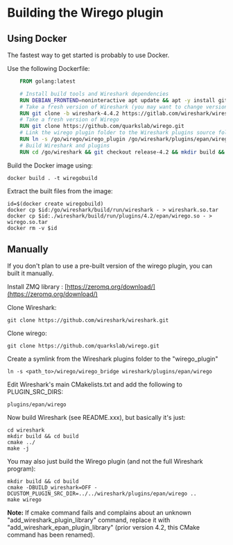 # Building the Wirego plugin


## Using Docker

The fastest way to get started is probably to use Docker.

Use the following Dockerfile:

```dockerfile
    FROM golang:latest

    # Install build tools and Wireshark dependencies
    RUN DEBIAN_FRONTEND=noninteractive apt update && apt -y install git build-essential cmake libgcrypt-dev qt6-base-dev qt6-multimedia-dev qt6-tools-dev qt6-tools-dev-tools qt6-l10n-tools libqt6core5compat6-dev libpcap-dev libgcrypt20-dev libglib2.0-dev flex bison libpcre2-dev libnghttp2-dev libc-ares-dev libspeexdsp-dev libzmq5-dev
    # Take a fresh version of Wireshark (you may want to change version to match your current install)
    RUN git clone -b wireshark-4.4.2 https://gitlab.com/wireshark/wireshark.git
    # Take a fresh version of Wirego
    RUN git clone https://github.com/quarkslab/wirego.git
    # Link the wirego plugin folder to the Wireshark plugins source folder
    RUN ln -s /go/wirego/wirego_plugin /go/wireshark/plugins/epan/wirego
    # Build Wireshark and plugins
    RUN cd /go/wireshark && git checkout release-4.2 && mkdir build && cd build && cmake -DCUSTOM_PLUGIN_SRC_DIR=/go/wireshark/plugins/epan/wirego .. && make

```


Build the Docker image using:

    docker build . -t wiregobuild

Extract the built files from the image:

    id=$(docker create wiregobuild)
    docker cp $id:/go/wireshark/build/run/wireshark - > wireshark.so.tar
    docker cp $id:./wireshark/build/run/plugins/4.2/epan/wirego.so - > wirego.so.tar        
    docker rm -v $id


## Manually

If you don't plan to use a pre-built version of the wirego plugin, you can built it manually.

Install ZMQ library : [https://zeromq.org/download/](https://zeromq.org/download/)


Clone Wireshark:

    git clone https://github.com/wireshark/wireshark.git

Clone wirego:

    git clone https://github.com/quarkslab/wirego.git

Create a symlink from the Wireshark plugins folder to the "wirego_plugin"

    ln -s <path_to>/wirego/wirego_bridge wireshark/plugins/epan/wirego

Edit Wireshark's main CMakelists.txt and add the following to PLUGIN_SRC_DIRS:

    plugins/epan/wirego

Now build Wireshark (see README.xxx), but basically it's just:

    cd wireshark
    mkdir build && cd build
    cmake ../
    make -j

You may also just build the Wirego plugin (and not the full Wireshark program):

    mkdir build && cd build
    cmake -DBUILD_wireshark=OFF -DCUSTOM_PLUGIN_SRC_DIR=../../wireshark/plugins/epan/wirego ..
    make wirego

__Note:__ If cmake command fails and complains about an unknown "add_wireshark_plugin_library" command, replace it with "add_wireshark_epan_plugin_library" (prior version 4.2, this CMake command has been renamed).
